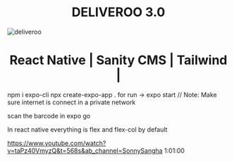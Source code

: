 <h1 align="center"> DELIVEROO 3.0  </h1>

![deliveroo](https://user-images.githubusercontent.com/23634935/178509000-1bf98e80-59bf-43ae-978f-0faabc511923.png)

<h1 align="center"> React Native | Sanity CMS | Tailwind | </h1>

npm i expo-cli
npx create-expo-app .
for run -> expo start  // Note: Make sure internet is connect in a private network

scan the barcode in expo go

In react native everything is flex and flex-col by default


https://www.youtube.com/watch?v=taPz40VmyzQ&t=568s&ab_channel=SonnySangha 1:01:00

